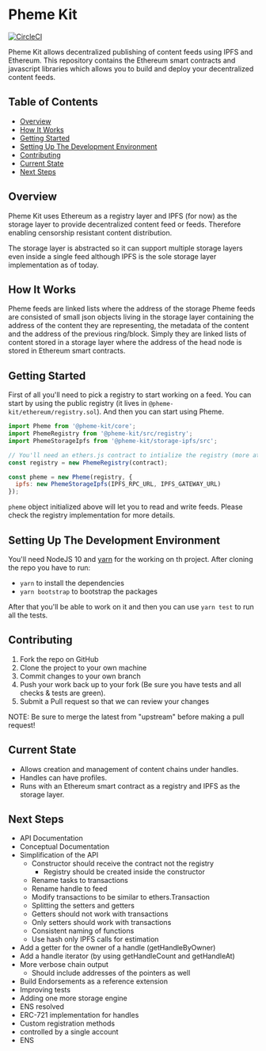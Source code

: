 # Pheme Kit

[![CircleCI](https://circleci.com/gh/dcntrlzd/pheme-kit/tree/master.svg?style=svg&circle-token=1c842477837bb51978d788deac915abe629d0302)](https://circleci.com/gh/dcntrlzd/pheme-kit/tree/master)

Pheme Kit allows decentralized publishing of content feeds using IPFS and Ethereum. This repository contains the Ethereum smart contracts and javascript libraries which allows you to build and deploy your decentralized content feeds.

## Table of Contents

- [Overview](#overview)
- [How It Works](#how-it-works)
- [Getting Started](#getting-started)
- [Setting Up The Development Environment](#setting-up-the-development-environment)
- [Contributing](#contributing)
- [Current State](#current-state)
- [Next Steps](#next-steps)

## Overview

Pheme Kit uses Ethereum as a registry layer and IPFS (for now) as the storage layer to provide decentralized content feed or feeds. Therefore enabling censorship resistant content distribution.

The storage layer is abstracted so it can support multiple storage layers even inside a single feed although IPFS is the sole storage layer implementation as of today.

## How It Works

Pheme feeds are linked lists where the address of the storage
Pheme feeds are consisted of small json objects living in the storage layer containing the address of the content they are representing, the metadata of the content and the address of the previous ring/block. Simply they are linked lists of content stored in a storage layer where the address of the head node is stored in Ethereum smart contracts.

## Getting Started

First of all you'll need to pick a registry to start working on a feed. You can start by using the public registry (it lives in `@pheme-kit/ethereum/registry.sol`). And then you can start using Pheme.

```js
import Pheme from '@pheme-kit/core';
import PhemeRegistry from '@pheme-kit/src/registry';
import PhemeStorageIpfs from '@pheme-kit/storage-ipfs/src';

// You'll need an ethers.js contract to intialize the registry (more at https://docs.ethers.io/ethers.js/html/)
const registry = new PhemeRegistry(contract);

const pheme = new Pheme(registry, {
  ipfs: new PhemeStorageIpfs(IPFS_RPC_URL, IPFS_GATEWAY_URL)
});
```

`pheme` object initialized above will let you to read and write feeds. Please check the registry implementation for more details.


## Setting Up The Development Environment

You'll need NodeJS 10 and [yarn](https://yarnpkg.com/en/) for the working on th project. After cloning the repo you have to run:

* `yarn` to install the dependencies
* `yarn bootstrap` to bootstrap the packages

After that you'll be able to work on it and then you can use `yarn test` to run all the tests.

## Contributing

1. Fork the repo on GitHub
2. Clone the project to your own machine
3. Commit changes to your own branch
4. Push your work back up to your fork (Be sure you have tests and all checks & tests are green).
5. Submit a Pull request so that we can review your changes

NOTE: Be sure to merge the latest from "upstream" before making a pull request!


## Current State
* Allows creation and management of content chains under handles.
* Handles can have profiles.
* Runs with an Ethereum smart contract as a registry and IPFS as the storage layer.

## Next Steps
* API Documentation
* Conceptual Documentation
* Simplification of the API
  * Constructor should receive the contract not the registry
    * Registry should be created inside the constructor
  * Rename tasks to transactions
  * Rename handle to feed
  * Modify transactions to be similar to ethers.Transaction
  * Splitting the setters and getters
  * Getters should not work with transactions
  * Only setters should work with transactions
  * Consistent naming of functions
  * Use hash only IPFS calls for estimation
* Add a getter for the owner of a handle (getHandleByOwner)
* Add a handle iterator (by using getHandleCount and getHandleAt)
* More verbose chain output
  * Should include addresses of the pointers as well
* Build Endorsements as a reference extension
* Improving tests
* Adding one more storage engine
* ENS resolved
* ERC-721 implementation for handles
* Custom registration methods
 * controlled by a single account
 * ENS
